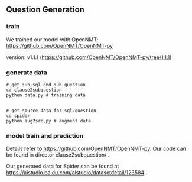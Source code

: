 ## Question Generation
### train

We trained our model with OpenNMT: https://github.com/OpenNMT/OpenNMT-py

version: v1.1.1 (https://github.com/OpenNMT/OpenNMT-py/tree/1.1.1)

### generate data

    # get sub-sql and sub-question
    cd clause2subquestion
    python data.py # training data


    # get source data for sql2question
    cd spider
    python aug2src.py # augment data

### model train and prediction

Details refer to https://github.com/OpenNMT/OpenNMT-py. Our code can be found in director clause2subquestion/ .

Our generated data for Spider can be found at https://aistudio.baidu.com/aistudio/datasetdetail/123584 .